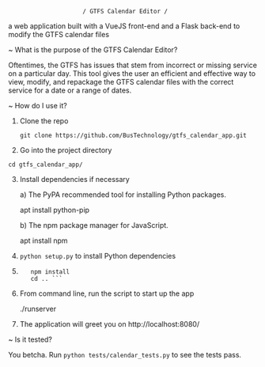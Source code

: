                          / GTFS Calendar Editor /

  a web application built with a VueJS front-end and a Flask back-end to modify the GTFS calendar files


~ What is the purpose of the GTFS Calendar Editor?

Oftentimes, the GTFS has issues that stem from incorrect or missing service on a particular day. This tool gives the user an efficient and effective way to view, modify, and repackage the GTFS calendar files with the correct service for a date or a range of dates.  

~ How do I use it?

1. Clone the repo

   `git clone https://github.com/BusTechnology/gtfs_calendar_app.git`

2. Go into the project directory

  `cd gtfs_calendar_app/`

3. Install dependencies if necessary

    a)  The PyPA recommended tool for installing Python packages.

      apt install python-pip

    b)  The npm package manager for JavaScript.

      apt install npm

4. `python setup.py` to install Python dependencies

5. ```cd gtfs_editor
      npm install
      cd .. ```

4. From command line, run the script to start up the app

   ./runserver

5. The application will greet you on
   http://localhost:8080/

~ Is it tested?

You betcha.  Run `python tests/calendar_tests.py` to see
the tests pass.
